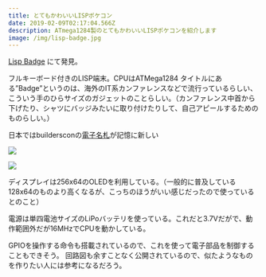 ```yaml
---
title: とてもかわいいLISPポケコン
date: 2019-02-09T02:17:04.566Z
description: ATmega1284製のとてもかわいいLISPポケコンを紹介します
image: /img/lisp-badge.jpg
---
```

[Lisp Badge](http://www.technoblogy.com/show?2AEE) にて発見。

フルキーボード付きのLISP端末。CPUはATMega1284
タイトルにある”Badge”というのは、海外のIT系カンファレンスなどで流行っているらしい、こういう手のひらサイズのガジェットのことらしい。（カンファレンス中首から下げたり、シャツにバッジみたいに取り付けたりして、自己アピールするためのものらしい。）

日本ではbuildersconの[電子名札](https://blog.builderscon.io/entry/2018/08/09/100000)が記憶に新しい

![](/img/denshi-nafuda.png)

![](/img/lisp-badge.jpg)

ディスプレイは256x64のOLEDを利用している。（一般的に普及している128x64のものより高くなるが、こっちのほうがいい感じだったので使っているとのこと）

電源は単四電池サイズのLiPoバッテリを使っている。これだと3.7Vだがで、動作範囲外だが16MHzでCPUを動かしている。

GPIOを操作する命令も搭載されているので、これを使って電子部品を制御することもできそう。
回路図も余すことなく公開されているので、似たようなものを作りたい人には参考になるだろう。
